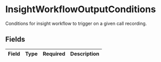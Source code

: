 # InsightWorkflowOutputConditions

Conditions for insight workflow to trigger on a given call recording.


## Fields

| Field       | Type        | Required    | Description |
| ----------- | ----------- | ----------- | ----------- |